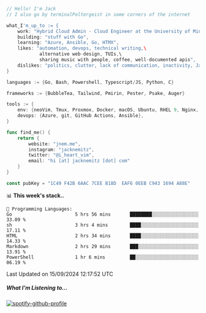 ```go
// Hello! I'm Jack
// I also go by terminalPoltergeist in some corners of the internet

what_I'm_up_to := {
    work: "Hybrid Cloud Admin - Cloud Engineer at the University of Minnesota",
    building: "stuff with Go",
    learning: "Azure, Ansible, Go, HTMX",
    likes: "automation, devops, technical writing,\
            alternative web-design, TUIs,\
            sharing music with people, coffee, well-documented apis",
    dislikes: "politics, clutter, lack of communication, inactivity, Java",
}

languages := {Go, Bash, Powershell, Typescript/JS, Python, C}

frameworks := {BubbleTea, Tailwind, Pmirin, Pester, Psake, Auger}

tools := {
    env: {neoVim, Tmux, Proxmox, Docker, macOS, Ubuntu, RHEL 9, Nginx, DigitalOcean, Cloudflare},
    devops: {Azure, git, GitHub Actions, Ansible},
}

func find_me() {
    return {
        website: "jnem.me",
        instagram: "jacknemitz",
        twitter: "@i_heart_vim",
        email: "hi [at] jacknemitz [dot] com"
    }
}

const pubKey = "1C49 F42B 6AAC 7CEE B18D  EAF6 0EEB C943 1694 A88E"
```

<!--START_SECTION:waka-->
📊 **This week's stack..** 

```text
💬 Programming Languages: 
Go                       5 hrs 56 mins       ████████░░░░░░░░░░░░░░░░░   33.09 % 
sh                       3 hrs 4 mins        ████░░░░░░░░░░░░░░░░░░░░░   17.11 % 
HTML                     2 hrs 34 mins       ████░░░░░░░░░░░░░░░░░░░░░   14.33 % 
Markdown                 2 hrs 29 mins       ███░░░░░░░░░░░░░░░░░░░░░░   13.91 % 
PowerShell               1 hr 6 mins         ██░░░░░░░░░░░░░░░░░░░░░░░   06.19 % 
```


 Last Updated on 15/09/2024 12:17:52 UTC
<!--END_SECTION:waka-->

##### What I'm Listening to...

[![spotify-github-profile](https://jnem.me/listening-item?maxAge=2592000)](https://jnem.me/listening)
